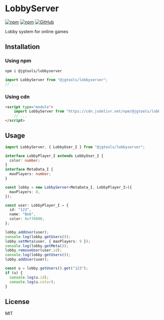 # LobbyServer

[![npm](https://img.shields.io/npm/v/@jgtools/lobbyserver)](https://www.npmjs.com/package/@jgtools/lobbyserver)
[![npm](https://img.shields.io/npm/dm/@jgtools/lobbyserver)](https://www.npmjs.com/package/@jgtools/lobbyserver)
[![GitHub](https://img.shields.io/github/license/jgtools/lobbyserver)](https://github.com/git/git-scm.com/blob/main/MIT-LICENSE.txt)

Lobby system for online games

## Installation

### Using npm

```bash
npm i @jgtools/lobbyserver
```

```javascript
import LobbyServer from "@jgtools/lobbyserver";
// ...
```

### Using cdn

```html
<script type="module">
    import LobbyServer from "https://cdn.jsdelivr.net/npm/@jgtools/lobbyserver@1.0.3/dist/index.min.js";
    // ...
</script>
```

## Usage

```typescript
import LobbyServer, { LobbyUser_I } from "@jgtools/lobbyserver";

interface LobbyPlayer_I extends LobbyUser_I {
  color: number;
}
interface MetaData_I {
  maxPlayers: number;
}

const lobby = new LobbyServer<MetaData_I, LobbyPlayer_I>({
  maxPlayers: 8,
});

const user: LobbyPlayer_I = {
  id: "123",
  name: "Bob",
  color: 0xff0000,
};

lobby.addUser(user);
console.log(lobby.getUsers());
lobby.setMeta(user, { maxPlayers: 9 });
console.log(lobby.getMeta());
lobby.removeUser(user.id);
console.log(lobby.getUsers());
lobby.addUser(user);

const u = lobby.getUsers().get("123");
if (u) {
  console.log(u.id);
  console.log(u.color);
}
```

## License

MIT
